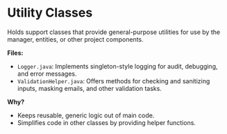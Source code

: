 # Utility Classes

Holds support classes that provide general-purpose utilities for use by the manager, entities, or other project components.

**Files:**
- `Logger.java`: Implements singleton-style logging for audit, debugging, and error messages.
- `ValidationHelper.java`: Offers methods for checking and sanitizing inputs, masking emails, and other validation tasks.

**Why?**
- Keeps reusable, generic logic out of main code.
- Simplifies code in other classes by providing helper functions.
